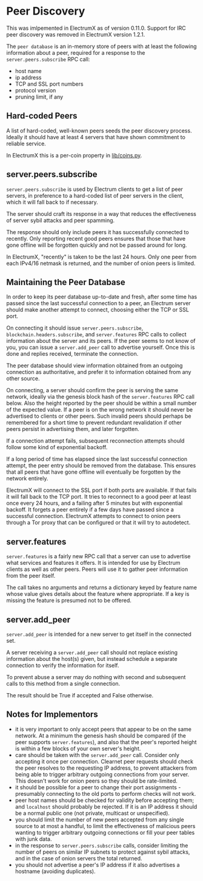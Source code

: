Peer Discovery
==============

This was imlpemented in ElectrumX as of version 0.11.0.  Support for
IRC peer discovery was removed in ElectrumX version 1.2.1.

The `peer database` is an in-memory store of peers with at least
the following information about a peer, required for a response to the
`server.peers.subscribe` RPC call:

* host name
* ip address
* TCP and SSL port numbers
* protocol version
* pruning limit, if any


Hard-coded Peers
----------------

A list of hard-coded, well-known peers seeds the peer discovery
process.  Ideally it should have at least 4 servers that have shown
commitment to reliable service.

In ElectrumX this is a per-coin property in [lib/coins.py](../electrumx/lib/coins.py).


server.peers.subscribe
----------------------

`server.peers.subscribe` is used by Electrum clients to get a
list of peer servers, in preference to a hard-coded list of peer
servers in the client, which it will fall back to if necessary.

The server should craft its response in a way that reduces the
effectiveness of server sybil attacks and peer spamming.

The response should only include peers it has successfully connected
to recently.  Only reporting recent good peers ensures that those that
have gone offline will be forgotten quickly and not be passed around
for long.

In ElectrumX, "recently" is taken to be the last 24 hours.  Only one
peer from each IPv4/16 netmask is returned, and the number of onion
peers is limited.


Maintaining the Peer Database
-----------------------------

In order to keep its peer database up-to-date and fresh, after some
time has passed since the last successful connection to a peer, an
Electrum server should make another attempt to connect, choosing
either the TCP or SSL port.

On connecting it should issue `server.peers.subscribe`,
`blockchain.headers.subscribe`, and `server.features` RPC
calls to collect information about the server and its peers.  If the
peer seems to not know of you, you can issue a `server.add_peer`
call to advertise yourself.  Once this is done and replies received,
terminate the connection.

The peer database should view information obtained from an outgoing
connection as authoritative, and prefer it to information obtained
from any other source.

On connecting, a server should confirm the peer is serving the same
network, ideally via the genesis block hash of the
`server.features` RPC call below.  Also the height reported by
the peer should be within a small number of the expected value.  If a
peer is on the wrong network it should never be advertised to clients
or other peers.  Such invalid peers should perhaps be remembered for a
short time to prevent redundant revalidation if other peers persist in
advertising them, and later forgotten.

If a connection attempt fails, subsequent reconnection attempts should
follow some kind of exponential backoff.

If a long period of time has elapsed since the last successful
connection attempt, the peer entry should be removed from the
database.  This ensures that all peers that have gone offline will
eventually be forgotten by the network entirely.

ElectrumX will connect to the SSL port if both ports are available.
If that fails it will fall back to the TCP port.  It tries to
reconnect to a good peer at least once every 24 hours, and a failing
after 5 minutes but with exponential backoff.  It forgets a peer
entirely if a few days have passed since a successful connection.
ElectrumX attempts to connect to onion peers through a Tor proxy that
can be configured or that it will try to autodetect.


server.features
---------------

`server.features` is a fairly new RPC call that a server can use
to advertise what services and features it offers.  It is intended for
use by Electrum clients as well as other peers.  Peers will use it to
gather peer information from the peer itself.

The call takes no arguments and returns a dictionary keyed by feature
name whose value gives details about the feature where appropriate.
If a key is missing the feature is presumed not to be offered.


server.add_peer
---------------

`server.add_peer` is intended for a new server to get itself in
the connected set.

A server receiving a `server.add_peer` call should not replace
existing information about the host(s) given, but instead schedule a
separate connection to verify the information for itself.

To prevent abuse a server may do nothing with second and subsequent
calls to this method from a single connection.

The result should be True if accepted and False otherwise.


Notes for Implementors
----------------------

* it is very important to only accept peers that appear to be on the
  same network.  At a minimum the genesis hash should be compared (if
  the peer supports `server.features`), and also that the peer's
  reported height is within a few blocks of your own server's height.
* care should be taken with the `server.add_peer` call.
  Consider only accepting it once per connection.  Clearnet peer
  requests should check the peer resolves to the requesting IP
  address, to prevent attackers from being able to trigger arbitrary
  outgoing connections from your server.  This doesn't work for onion
  peers so they should be rate-limited.
* it should be possible for a peer to change their port assignments -
  presumably connecting to the old ports to perform checks will not
  work.
* peer host names should be checked for validity before accepting
  them; and `localhost` should probably be rejected.  If it is an IP
  address it should be a normal public one (not private, multicast or
  unspecified).
* you should limit the number of new peers accepted from any single
  source to at most a handful, to limit the effectiveness of malicious
  peers wanting to trigger arbitrary outgoing connections or fill your
  peer tables with junk data.
* in the response to `server.peers.subscribe` calls, consider
  limiting the number of peers on similar IP subnets to protect
  against sybil attacks, and in the case of onion servers the total
  returned.
* you should not advertise a peer's IP address if it also advertises a
  hostname (avoiding duplicates).

